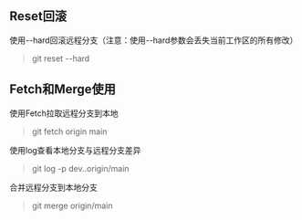 ## Reset回滚
使用--hard回滚远程分支（注意：使用--hard参数会丢失当前工作区的所有修改）  
> git reset --hard <HEAD>

## Fetch和Merge使用
使用Fetch拉取远程分支到本地  
> git fetch origin main  

使用log查看本地分支与远程分支差异  
> git log -p dev..origin/main  

合并远程分支到本地分支  
> git merge origin/main  